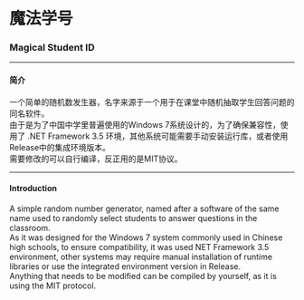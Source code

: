 # 魔法学号
### Magical Student ID
***
#### 简介
一个简单的随机数发生器，名字来源于一个用于在课堂中随机抽取学生回答问题的同名软件。  
由于是为了中国中学里普遍使用的Windows 7系统设计的，为了确保兼容性，使用了 .NET Framework 3.5 环境，其他系统可能需要手动安装运行库，或者使用Release中的集成环境版本。  
需要修改的可以自行编译，反正用的是MIT协议。
***
#### Introduction
A simple random number generator, named after a software of the same name used to randomly select students to answer questions in the classroom.  
As it was designed for the Windows 7 system commonly used in Chinese high schools, to ensure compatibility, it was used NET Framework 3.5 environment, other systems may require manual installation of runtime libraries or use the integrated environment version in Release.  
Anything that needs to be modified can be compiled by yourself, as it is using the MIT protocol.